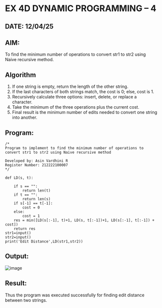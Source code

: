 # EX 4D DYNAMIC PROGRAMMING – 4
## DATE: 12/04/25
## AIM:

To find the minimum number of operations to convert str1 to str2 using Naive recursive method.

## Algorithm
1. If one string is empty, return the length of the other string.
2. If the last characters of both strings match, the cost is 0; else, cost is 1.
3. Recursively calculate three options: insert, delete, or replace a character.
4. Take the minimum of the three operations plus the current cost.
5. Final result is the minimum number of edits needed to convert one string into another.  

## Program:
```
/*
Program to implement to find the minimum number of operations to convert str1 to str2 using Naive recursive method

Developed by: Asin Vardhini R 
Register Number: 212222100007
*/
```
```
def LD(s, t):
    
    if s == "":
        return len(t)
    if t == "":
        return len(s)
    if s[-1] == t[-1]:
        cost = 0
    else:
        cost = 1
    res = min([LD(s[:-1], t)+1, LD(s, t[:-1])+1, LD(s[:-1], t[:-1]) + cost])
    return res
str1=input()
str2=input()
print('Edit Distance',LD(str1,str2))
```

## Output:

![image](https://github.com/user-attachments/assets/adc74bd7-29a4-4694-9e5e-7101e258dc5e)

## Result:
Thus the program was executed successfully for finding edit distance between two strings.
